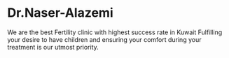 # Dr.Naser-Alazemi
We are the best Fertility clinic with highest success rate in Kuwait Fulfilling your desire to have children and ensuring your comfort during your treatment is our utmost priority. 
